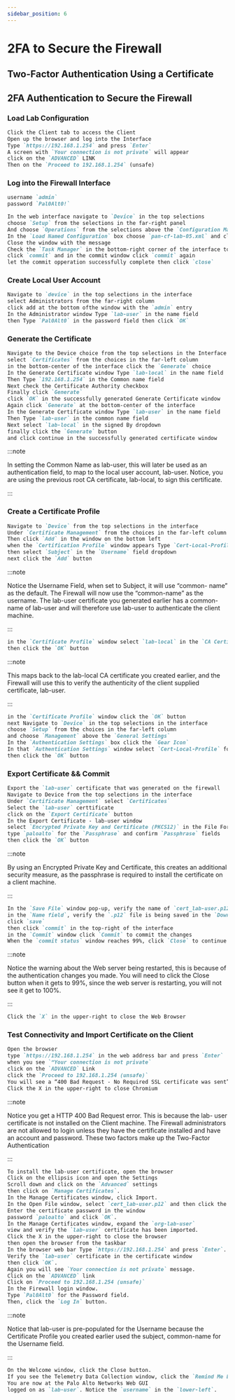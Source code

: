 ```yaml
---
sidebar_position: 6
---
```


# 2FA to Secure the Firewall

## Two-Factor Authentication Using a Certificate
## 2FA Authentication to Secure the Firewall


### Load Lab Configuration
```md 
Click the Client tab to access the Client
Open up the browser and log into the Interface
Type `https://192.168.1.254` and press `Enter`
A screen with `Your connection is not private` will appear
click on the `ADVANCED` LINK
Then on the `Proceed to 192.168.1.254` (unsafe)
```

### Log into the Firewall Interface
```md 
username `admin`
password `Pal0Alt0!`
```

```md
In the web interface navigate to `Device` in the top selections
choose `Setup` from the selections in the far-right panel
And choose `Operations` from the selections above the `Configuration Management`
In the `Load Named Configuration` box choose `pan-cf-lab-05.xml` and click `OK`
Close the window with the message
Check the `Task Manager` in the bottom-right corner of the interface to verify the load
click `commit` and in the commit window click `commit` again 
let the commit opperation successfully complete then click `close`
```

### Create Local User Account
```md 
Navigate to `device` in the top selections in the interface
select Administrators from the far-right column
click add at the bottom ofthe window with the `admin` entry
In the Administrator window Type `lab-user` in the name field
then Type `Pal0Alt0` in the password field then click `OK`
```

### Generate the Certificate
```md 
Navigate to the Device choice from the top selections in the Interface
select `Certificates` from the choices in the far-left column
in the bottom-center of the interface click the `Generate` choice
In the Generate Certificate window Type `lab-local` in the name field
Then Type `192.168.1.254` in the Common name field
Next check the Certificate Authority checkbox
Finally click `Generate`
click `OK` in the successfully generated Generate Certificate window
Again click `Generate` at the bottom-center of the interface
In the Generate Certificate window Type `lab-user` in the name field
Then Type `lab-user` in the common name field 
Next select `lab-local` in the signed By dropdown
finally click the `Generate` button
and click continue in the successfully generated certificate window
```

:::note

In setting the Common Name as lab-user, this will later be used as an authentication field, to map to the local user account, lab-user. Notice, you are using the previous root CA certificate, lab-local, to sign this certificate.

:::

### Create a Certificate Profile
```md 
Navigate to `Device` from the top selections in the interface
Under `Certificate Management` from the choices in the far-left column choose `Certificate profile` 
Then click `Add` in the window on the bottom left
when the `Certification Profile` window appears Type `Cert-Local-Profile` in the name field
then select `Subject` in the `Username` field dropdown
next click the `Add` button
```

:::note

Notice the Username Field, when set to Subject, it will use “common- name” as the default. The Firewall will now use the “common-name” as the username. The lab-user certificate you generated earlier has a common-name of lab-user and will therefore use lab-user to authenticate the client machine.

:::

```md
in the `Certificate Profile` window select `lab-local` in the `CA Certificate` dropdown
then click the `OK` button
```

:::note

This maps back to the lab-local CA certificate you created earlier, and the Firewall will use this to verify the authenticity of the client supplied certificate, lab-user.

:::

```md
in the `Certificate Profile` window click the `OK` button
next Navigate to `Device` in the top selections in the interface
choose `Setup` from the choices in the far-left column
and choose `Management` above the `General Settings`
In the `Authentication Settings` box click the `Gear Icon`
In that `Authentication Settings` window select `Cert-Local-Profile` for the `Certification Profile` Dropdown
then click the `OK` button
```

### Export Certificate && Commit
```md 
Export the `lab-user` certificate that was generated on the firewall
Navigate to Device from the top selections in the interface
Under `Certificate Management` select `Certificates`
Select the `lab-user` certtificate
click on the `Export Certificate` button
In the Export Certificate - lab-user window
select `Encrypted Private Key and Certificate (PKCS12)` in the File Format dropdown
type `paloalto` for the `Passphrase` and confirm `Passphrase` fields
then click the `OK` button
```

:::note 

By using an Encrypted Private Key and Certificate, this creates an additional security measure, as the passphrase is required to install the certificate on a client machine.

:::

```md
In the `Save File` window pop-up, verify the name of `cert_lab-user.p12` is correct
in the `Name field`, verify the `.p12` file is being saved in the `Downloads` folder
click `save`
then click `commit` in the top-right of the interface
in the `Commit` window click `Commit` to commit the changes
When the `commit status` window reaches 99%, click `Close` to continue.
```

:::note

Notice the warning about the Web server being restarted, this is because of the authentication changes you made. You will need to click the Close button when it gets to 99%, since the web server is restarting, you will not see it get to 100%.

:::

```md
Click the `X` in the upper-right to close the Web Browser
```

### Test Connectivity and Import Certificate on the Client
```md 
Open the browser 
type `https://192.168.1.254` in the web address bar and press `Enter`
when you see `“Your connection is not private` 
click on the `ADVANCED` Link
click the `Proceed to 192.168.1.254 (unsafe)`
You will see a “400 Bad Request - No Required SSL certificate was sent” message.
Click the X in the upper-right to close Chromium
```

:::note

Notice you get a HTTP 400 Bad Request error. This is because the lab- user certificate is not installed on the Client machine. The Firewall administrators are not allowed to login unless they have the certificate installed and have an account and password. These two factors make up the Two-Factor Authentication

:::

```md
To install the lab-user certificate, open the browser
Click on the ellipsis icon and open the Settings 
Scroll down and click on the `Advanced` settings
then click on `Manage Certificates`.
In the Manage Certificates window, click Import.
In the Open File window, select `cert_lab-user.p12` and then click the `Open` button.
Enter the certificate password in the window 
password `paloalto` and click `OK`.
In the Manage Certificates window, expand the `org-lab-user` 
view and verify the `lab-user` certificate has been imported.
Click the X in the upper-right to close the browser
then open the browser from the taskbar
In the browser web bar Type `https://192.168.1.254` and press `Enter`.
Verify the `lab-user` certificate in the certificate window
then click `OK`.
Again you will see `Your connection is not private` message. 
Click on the `ADVANCED` link
Click on `Proceed to 192.168.1.254 (unsafe)`
In the Firewall login window.
Type `Pal0Alt0` for the Password field. 
Then, click the `Log In` button.
```

:::note

Notice that lab-user is pre-populated for the Username because the Certificate Profile you created earlier used the subject, common-name for the Username field.

:::

```md
On the Welcome window, click the Close button.
If you see the Telemetry Data Collection window, click the `Remind Me Later` button.
You are now at the Palo Alto Networks Web GUI
logged on as `lab-user`. Notice the `username` in the `lower-left`.
